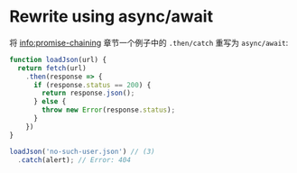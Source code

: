 
# Rewrite using async/await

将 <info:promise-chaining> 章节一个例子中的 `.then/catch` 重写为 `async/await`:

```js run
function loadJson(url) {
  return fetch(url)
    .then(response => {
      if (response.status == 200) {
        return response.json();
      } else {
        throw new Error(response.status);
      }
    })
}

loadJson('no-such-user.json') // (3)
  .catch(alert); // Error: 404
```
